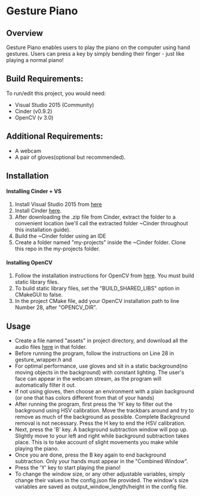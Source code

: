 # Gesture Piano
## Overview
Gesture Piano enables users to play the piano on the computer using hand gestures. Users can press a key by simply bending their finger - just like playing a normal piano! 

## Build Requirements:
To run/edit this project, you would need:
* Visual Studio 2015 (Community)
* Cinder (v0.9.2)
* OpenCV (v 3.0)
## Additional Requirements:
* A webcam
* A pair of gloves(optional but recommended).

## Installation

#### Installing Cinder + VS
1) Install Visual Studio 2015 from [here](https://my.visualstudio.com/Downloads?q=visual%20studio%202015&wt.mc_id=o%7Emsft%7Evscom%7Eolder-downloads)
2) Install Cinder [here](https://libcinder.org/download).
3) After downloading the .zip file from Cinder, extract the folder to a convenient location (we'll call the extracted folder ~Cinder throughout this installation guide). 
4) Build the ~Cinder folder using an IDE 
5) Create a folder named "my-projects" inside the ~Cinder folder. Clone this repo in the my-projects folder.

#### Installing OpenCV
1) Follow the installation instructions for OpenCV from [here](https://docs.opencv.org/master/d3/d52/tutorial_windows_install.html). You must build static library files.
2) To build static library files, set the "BUILD_SHARED_LIBS" option in CMakeGUI to false.
3) In the project CMake file, add your OpenCV installation path to line Number 28, after "OPENCV_DIR".

## Usage
* Create a file named "assets" in project directory, and download all the audio files [here](https://drive.google.com/drive/folders/1maoL-CzKkF1AZgK4RKIQjbxkHjMYfokx?usp=sharing) in that folder.
* Before running the program, follow the instructions on Line 28 in gesture_wrapper.h and 
* For optimal performance, use gloves and sit in a static background(no moving objects in the background) with constant lighting. The user's face can appear in the webcam stream, as the program will automatically filter it out.
* If not using gloves, then choose an environment with a plain background (or one that has colors different from that of your hands)
* After running the program, first press the 'H' key to filter out the background using HSV calibration. Move the trackbars around and try to remove as much of the background as possible. Complete Background removal is not necessary. Press the H key to end the HSV calibration.
* Next, press the 'B' key. A background subtraction window will pop up. Slightly move to your left and right while background subtraction takes place. This is to take account of slight movements you make while playing the piano.
* Once you are done, press the B key again to end background subtraction. Only your hands must appear in the "Combined Window".
* Press the 'Y' key to start playing the piano!
* To change the window size, or any other adjustable variables, simply change their values in the config.json file provided. The window's size variables are saved as output_window_length/height in the config file.

